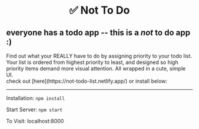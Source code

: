<h1 align="center">
  ✅ Not To Do
</h1>
<h2>everyone has a todo app -- this is a <em>not</em> to do app :) </h2>
Find out what your REALLY have to do by assigning priority to your todo list. Your list is ordered from highest priority to least, and designed so  high priority items demand more visual attention. All wrapped in a cute, simple UI.
<br />
check out [here](https://not-todo-list.netlify.app/) or install below:

---

Installation:
`npm install`

Start Server:
`npm start`

To Visit:
localhost:8000
